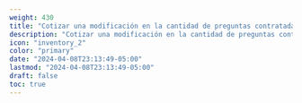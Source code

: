 ```yaml
---
weight: 430
title: "Cotizar una modificación en la cantidad de preguntas contratadas"
description: "Cotizar una modificación en la cantidad de preguntas contratadas"
icon: "inventory_2"
color: "primary"
date: "2024-04-08T23:13:49-05:00"
lastmod: "2024-04-08T23:13:49-05:00"
draft: false
toc: true
---
```

